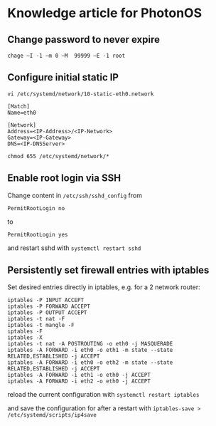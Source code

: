 # Knowledge article for PhotonOS

## Change password to never expire

`chage –I -1 –m 0 –M  99999 –E -1 root`

## Configure initial static IP

`vi /etc/systemd/network/10-static-eth0.network`

    [Match]
    Name=eth0

    [Network]
    Address=<IP-Address>/<IP-Network>
    Gateway=<IP-Gateway>
    DNS=<IP-DNSServer>

`chmod 655 /etc/systemd/network/*`

## Enable root login via SSH

Change content in `/etc/ssh/sshd_config` from

    PermitRootLogin no

to

    PermitRootLogin yes

and restart sshd with `systemctl restart sshd`

## Persistently set firewall entries with iptables

Set desired entries directly in iptables, e.g. for a 2 network router:

    iptables -P INPUT ACCEPT
    iptables -P FORWARD ACCEPT
    iptables -P OUTPUT ACCEPT
    iptables -t nat -F
    iptables -t mangle -F
    iptables -F
    iptables -X
    iptables -t nat -A POSTROUTING -o eth0 -j MASQUERADE
    iptables -A FORWARD -i eth0 -o eth1 -m state --state RELATED,ESTABLISHED -j ACCEPT
    iptables -A FORWARD -i eth0 -o eth2 -m state --state RELATED,ESTABLISHED -j ACCEPT
    iptables -A FORWARD -i eth1 -o eth0 -j ACCEPT
    iptables -A FORWARD -i eth2 -o eth0 -j ACCEPT

reload the current configuration with `systemctl restart iptables`

and save the configuration for after a restart with `iptables-save > /etc/systemd/scripts/ip4save`
